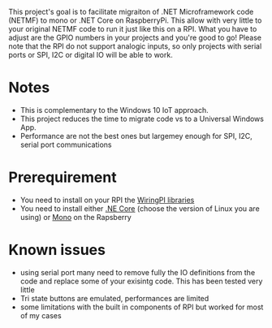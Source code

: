 This project's goal is to facilitate migraiton of .NET Microframework code (NETMF) to mono or .NET Core on RaspberryPi. This allow with very little to your original NETMF code to run it just like this on a RPI. What you have to adjust are the GPIO numbers in your projects and you're good to go! 
Please note that the RPI do not support analogic inputs, so only projects with serial ports or SPI, I2C or digital IO will be able to work.

# Notes
- This is complementary to the Windows 10 IoT approach.
- This project reduces the time to migrate code vs to a Universal Windows App.
- Performance are not the best ones but largemey enough for SPI, I2C, serial port communications

# Prerequirement
- You need to install on your RPI the [WiringPI libraries](http://wiringpi.com/ "WiringPI libraries")
- You need to install either [.NE Core](https://www.microsoft.com/net/core#linuxdebian ".NET Core") (choose the version of Linux you are using) or [Mono](http://www.mono-project.com/docs/getting-started/install/linux/ "Mono") on the Rapsberry

# Known issues
- using serial port many need to remove fully the IO definitions from the code and replace some of your exisintg code. This has been tested very little
- Tri state buttons are emulated, performances are limited
- some limitations with the built in components of RPI but worked for most of my cases 